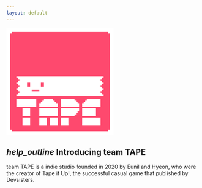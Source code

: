 ```yaml
---
layout: default
---
```


<img id="projectBanner" src="media/teamtape_logo.png"/>


## <i class="material-icons">help_outline</i> Introducing team TAPE

team TAPE is a indie studio founded in 2020 by Eunil and Hyeon, who were the creator of Tape it Up!, the successful casual game that published by Devsisters.

<!---
## <i class="material-icons">highlight</i> Meeting Topics

{% for item in site.data.meetings %}

{% if item.title %}
### {{ item.title }} 
{% endif %}

{% if item.banner %}
<img id="eventBanner" src="{{ site.url }}\{{ item.banner }}"/>
{% endif %}

{% if item.description %}
{{ item.description }}
{% endif %}

{% endfor %} 
--->
